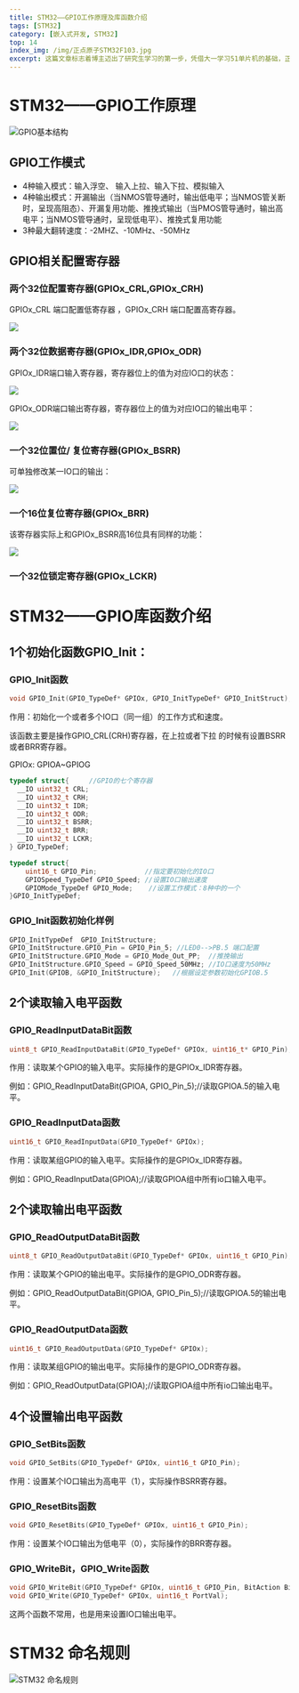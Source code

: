 ```yaml
---
title: STM32——GPIO工作原理及库函数介绍
tags: [STM32]
category: [嵌入式开发, STM32]
top: 14
index_img: /img/正点原子STM32F103.jpg
excerpt: 这篇文章标志着博主迈出了研究生学习的第一步，凭借大一学习51单片机的基础，正式开启STM32的学习。
---
```


# STM32——GPIO工作原理

![GPIO基本结构](https://s2.loli.net/2022/05/25/lv6ihsOFrq5dKHp.png)

## GPIO工作模式

* 4种输入模式：输入浮空、 输入上拉、输入下拉、模拟输入
* 4种输出模式：开漏输出（当NMOS管导通时，输出低电平；当NMOS管关断时，呈现高阻态）、开漏复用功能、推挽式输出（当PMOS管导通时，输出高电平；当NMOS管导通时，呈现低电平）、推挽式复用功能
* 3种最大翻转速度：-2MHZ、-10MHz、-50MHz

## GPIO相关配置寄存器

### 两个32位配置寄存器(GPIOx_CRL,GPIOx_CRH)

GPIOx_CRL 端口配置低寄存器 ，GPIOx_CRH 端口配置高寄存器。

![](https://s2.loli.net/2022/05/25/7ibaHkBnDUuPRKE.png)

### 两个32位数据寄存器(GPIOx_IDR,GPIOx_ODR)

GPIOx_IDR端口输入寄存器，寄存器位上的值为对应IO口的状态：

![](https://s2.loli.net/2022/05/25/uC32OFjBmPWpfIM.png)

GPIOx_ODR端口输出寄存器，寄存器位上的值为对应IO口的输出电平：

![](https://s2.loli.net/2022/05/25/h7XbC31ByLj4OUl.png)

### 一个32位置位/ 复位寄存器(GPIOx_BSRR)

可单独修改某一IO口的输出：

![](https://s2.loli.net/2022/05/25/s4UEIyTmNcFOhAu.png)

### 一个16位复位寄存器(GPIOx_BRR)

该寄存器实际上和GPIOx_BSRR高16位具有同样的功能：

![](https://s2.loli.net/2022/05/25/jU6Yr1ukwORmoa7.png)

### 一个32位锁定寄存器(GPIOx_LCKR)

# STM32——GPIO库函数介绍

## 1个初始化函数GPIO_Init：

### GPIO_Init函数

```c
void GPIO_Init(GPIO_TypeDef* GPIOx, GPIO_InitTypeDef* GPIO_InitStruct);
```

作用：初始化一个或者多个IO口（同一组）的工作方式和速度。

该函数主要是操作GPIO_CRL(CRH)寄存器，在上拉或者下拉 的时候有设置BSRR或者BRR寄存器。

  GPIOx: GPIOA~GPIOG

```c
typedef struct{     //GPIO的七个寄存器
  __IO uint32_t CRL;
  __IO uint32_t CRH;
  __IO uint32_t IDR;
  __IO uint32_t ODR;
  __IO uint32_t BSRR;
  __IO uint32_t BRR;
  __IO uint32_t LCKR;
} GPIO_TypeDef;

typedef struct{
    uint16_t GPIO_Pin;            //指定要初始化的IO口         
    GPIOSpeed_TypeDef GPIO_Speed; //设置IO口输出速度
    GPIOMode_TypeDef GPIO_Mode;    //设置工作模式：8种中的一个
}GPIO_InitTypeDef;
```

### GPIO_Init函数初始化样例

```c
GPIO_InitTypeDef  GPIO_InitStructure;
GPIO_InitStructure.GPIO_Pin = GPIO_Pin_5; //LED0-->PB.5 端口配置
GPIO_InitStructure.GPIO_Mode = GPIO_Mode_Out_PP;  //推挽输出
GPIO_InitStructure.GPIO_Speed = GPIO_Speed_50MHz; //IO口速度为50MHz
GPIO_Init(GPIOB, &GPIO_InitStructure);	 //根据设定参数初始化GPIOB.5
```

## 2个读取输入电平函数

### GPIO_ReadInputDataBit函数

```c
uint8_t GPIO_ReadInputDataBit(GPIO_TypeDef* GPIOx, uint16_t* GPIO_Pin);
```

作用：读取某个GPIO的输入电平。实际操作的是GPIOx_IDR寄存器。

例如：GPIO_ReadInputDataBit(GPIOA, GPIO_Pin_5);//读取GPIOA.5的输入电平。

### GPIO_ReadInputData函数

```c
uint16_t GPIO_ReadInputData(GPIO_TypeDef* GPIOx);
```

作用：读取某组GPIO的输入电平。实际操作的是GPIOx_IDR寄存器。

例如：GPIO_ReadInputData(GPIOA);//读取GPIOA组中所有io口输入电平。

## 2个读取输出电平函数

### GPIO_ReadOutputDataBit函数

```c
uint8_t GPIO_ReadOutputDataBit(GPIO_TypeDef* GPIOx, uint16_t GPIO_Pin);
```

作用：读取某个GPIO的输出电平。实际操作的是GPIO_ODR寄存器。

例如：GPIO_ReadOutputDataBit(GPIOA, GPIO_Pin_5);//读取GPIOA.5的输出电平。

### GPIO_ReadOutputData函数

```c
uint16_t GPIO_ReadOutputData(GPIO_TypeDef* GPIOx);
```

作用：读取某组GPIO的输出电平。实际操作的是GPIO_ODR寄存器。

例如：GPIO_ReadOutputData(GPIOA);//读取GPIOA组中所有io口输出电平。

## 4个设置输出电平函数

### GPIO_SetBits函数

```c
void GPIO_SetBits(GPIO_TypeDef* GPIOx, uint16_t GPIO_Pin);
```

作用：设置某个IO口输出为高电平（1），实际操作BSRR寄存器。

### GPIO_ResetBits函数

```c
void GPIO_ResetBits(GPIO_TypeDef* GPIOx, uint16_t GPIO_Pin);
```

作用：设置某个IO口输出为低电平（0），实际操作的BRR寄存器。

### GPIO_WriteBit，GPIO_Write函数

```c
void GPIO_WriteBit(GPIO_TypeDef* GPIOx, uint16_t GPIO_Pin, BitAction BitVal);
void GPIO_Write(GPIO_TypeDef* GPIOx, uint16_t PortVal);
```

这两个函数不常用，也是用来设置IO口输出电平。

# STM32 命名规则

![STM32 命名规则](https://s2.loli.net/2022/05/24/6FjI35sY8vGnfOy.png)
